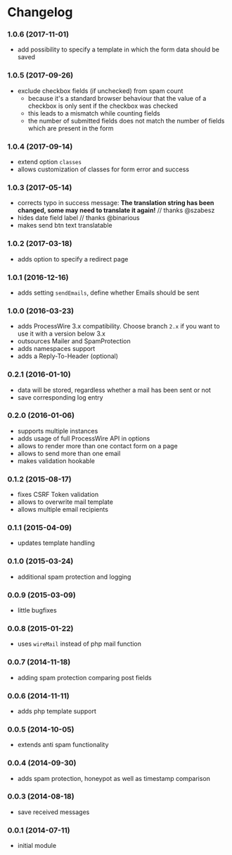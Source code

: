 # Changelog

### 1.0.6 (2017-11-01)

- add possibility to specify a template in which the form data should be saved

### 1.0.5 (2017-09-26)

- exclude checkbox fields (if unchecked) from spam count
  - because it's a standard browser behaviour that the value of a checkbox is only sent if the checkbox was checked
  - this leads to a mismatch while counting fields
  - the number of submitted fields does not match the number of fields which are present in the form

### 1.0.4 (2017-09-14)

- extend option `classes`
- allows customization of classes for form error and success

### 1.0.3 (2017-05-14)

- corrects typo in success message: **The translation string has been changed, some may need to translate it again!** // thanks @szabesz
- hides date field label // thanks @binarious
- makes send btn text translatable

### 1.0.2 (2017-03-18)

- adds option to specify a redirect page

### 1.0.1 (2016-12-16)

- adds setting `sendEmails`, define whether Emails should be sent

### 1.0.0 (2016-03-23)

- adds ProcessWire 3.x compatibility. Choose branch `2.x` if you want to use it with a version below 3.x
- outsources Mailer and SpamProtection
- adds namespaces support
- adds a Reply-To-Header (optional)

### 0.2.1 (2016-01-10)

- data will be stored, regardless whether a mail has been sent or not
- save corresponding log entry

### 0.2.0 (2016-01-06)

- supports multiple instances
- adds usage of full ProcessWire API in options
- allows to render more than one contact form on a page
- allows to send more than one email
- makes validation hookable

### 0.1.2 (2015-08-17)

- fixes CSRF Token validation
- allows to overwrite mail template
- allows multiple email recipients

### 0.1.1 (2015-04-09)

- updates template handling

### 0.1.0 (2015-03-24)

- additional spam protection and logging

### 0.0.9 (2015-03-09)

- little bugfixes

### 0.0.8 (2015-01-22)

- uses `wireMail` instead of php mail function

### 0.0.7 (2014-11-18)

- adding spam protection comparing post fields

### 0.0.6 (2014-11-11)

- adds php template support

### 0.0.5 (2014-10-05)

- extends anti spam functionality

### 0.0.4 (2014-09-30)

- adds spam protection, honeypot as well as timestamp comparison

### 0.0.3 (2014-08-18)

- save received messages

### 0.0.1 (2014-07-11)

- initial module

